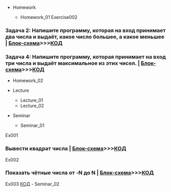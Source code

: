 - Homework

  - Homework_01
    Exercise002

### Задача 2: Напишите программу, которая на вход принимает два числа и выдаёт, какое число большее, а какое меньшее | [Блок-схема](Homework/Homework_01/Exercise002/diagram002.drawio.png)>>>[КОД](Homework/Homework_01/Exercise002/Program.cs)

### Задача 4: Напишите программу, которая принимает на вход три числа и выдаёт максимальное из этих чисел. | [Блок-схема](Homework/Homework_01/Exercise004/diagram004.drawio.png)>>>[КОД](Homework/Homework_01/Exercise004/Program.cs)

- Homework_02

- Lecture
  - Lecture_01
  - Lecture_02
- Seminar
  - Seminar_01

Ex001

### Вывести квадрат числа | [Блок-схема](Seminar/Seminar_01/Ex001/diagram.drawio.png)>>>[КОД](Seminar/Seminar_01/Ex001/Program.cs)

Ex002

### Показать чётные числа от -N до N | [Блок-схема](Seminar/Seminar_01/Ex002/diagram.drawio.png)>>>[КОД](Seminar/Seminar_01/Ex002/Program.cs)

Ex003 [КОД](Seminar/Seminar_01/Ex003/Program.cs) - Seminar_02
